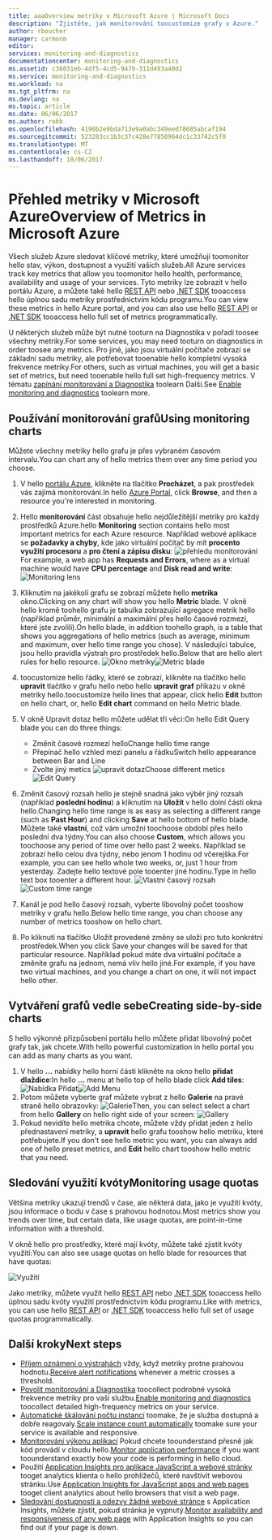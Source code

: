 ```yaml
---
title: aaaOverview metriky v Microsoft Azure | Microsoft Docs
description: "Zjistěte, jak monitorování toocustomize grafy v Azure."
author: rboucher
manager: carmonm
editor: 
services: monitoring-and-diagnostics
documentationcenter: monitoring-and-diagnostics
ms.assetid: c36031eb-4df5-4cd5-9479-311d493a40d2
ms.service: monitoring-and-diagnostics
ms.workload: na
ms.tgt_pltfrm: na
ms.devlang: na
ms.topic: article
ms.date: 06/06/2017
ms.author: robb
ms.openlocfilehash: 4196b2e9bda713e9a0abc349eed78685abcaf194
ms.sourcegitcommit: 523283cc1b3c37c428e77850964dc1c33742c5f0
ms.translationtype: MT
ms.contentlocale: cs-CZ
ms.lasthandoff: 10/06/2017
---
```

# <a name="overview-of-metrics-in-microsoft-azure"></a><span data-ttu-id="7af11-103">Přehled metriky v Microsoft Azure</span><span class="sxs-lookup"><span data-stu-id="7af11-103">Overview of Metrics in Microsoft Azure</span></span>
<span data-ttu-id="7af11-104">Všech služeb Azure sledovat klíčové metriky, které umožňují toomonitor hello stav, výkon, dostupnost a využití vašich služeb.</span><span class="sxs-lookup"><span data-stu-id="7af11-104">All Azure services track key metrics that allow you toomonitor hello health, performance, availability and usage of your services.</span></span> <span data-ttu-id="7af11-105">Tyto metriky lze zobrazit v hello portálu Azure, a můžete také hello [REST API](https://msdn.microsoft.com/library/azure/dn931930.aspx) nebo [.NET SDK](http://www.nuget.org/packages/Microsoft.Azure.Management.Monitor) tooaccess hello úplnou sadu metriky prostřednictvím kódu programu.</span><span class="sxs-lookup"><span data-stu-id="7af11-105">You can view these metrics in hello Azure portal, and you can also use hello [REST API](https://msdn.microsoft.com/library/azure/dn931930.aspx) or [.NET SDK](http://www.nuget.org/packages/Microsoft.Azure.Management.Monitor) tooaccess hello full set of metrics programmatically.</span></span>

<span data-ttu-id="7af11-106">U některých služeb může být nutné tooturn na Diagnostika v pořadí toosee všechny metriky.</span><span class="sxs-lookup"><span data-stu-id="7af11-106">For some services, you may need tooturn on diagnostics in order toosee any metrics.</span></span> <span data-ttu-id="7af11-107">Pro jiné, jako jsou virtuální počítače zobrazí se základní sadu metriky, ale potřebovat tooenable hello kompletní vysoká frekvence metriky.</span><span class="sxs-lookup"><span data-stu-id="7af11-107">For others, such as virtual machines, you will get a basic set of metrics, but need tooenable hello full set high-frequency metrics.</span></span> <span data-ttu-id="7af11-108">V tématu [zapínání monitorování a Diagnostika](insights-how-to-use-diagnostics.md) toolearn Další.</span><span class="sxs-lookup"><span data-stu-id="7af11-108">See [Enable monitoring and diagnostics](insights-how-to-use-diagnostics.md) toolearn more.</span></span>

## <a name="using-monitoring-charts"></a><span data-ttu-id="7af11-109">Používání monitorování grafů</span><span class="sxs-lookup"><span data-stu-id="7af11-109">Using monitoring charts</span></span>
<span data-ttu-id="7af11-110">Můžete všechny metriky hello grafu je přes vybraném časovém intervalu.</span><span class="sxs-lookup"><span data-stu-id="7af11-110">You can chart any of hello metrics them over any time period you choose.</span></span>

1. <span data-ttu-id="7af11-111">V hello [portálu Azure](https://portal.azure.com/), klikněte na tlačítko **Procházet**, a pak prostředek vás zajímá monitorování.</span><span class="sxs-lookup"><span data-stu-id="7af11-111">In hello [Azure Portal](https://portal.azure.com/), click **Browse**, and then a resource you're interested in monitoring.</span></span>
2. <span data-ttu-id="7af11-112">Hello **monitorování** část obsahuje hello nejdůležitější metriky pro každý prostředků Azure.</span><span class="sxs-lookup"><span data-stu-id="7af11-112">hello **Monitoring** section contains hello most important metrics for each Azure resource.</span></span> <span data-ttu-id="7af11-113">Například webové aplikace se **požadavky a chyby**, kde jako virtuální počítač by mít **procento využití procesoru** a **pro čtení a zápisu disku**: ![přehledu monitorování](./media/insights-how-to-customize-monitoring/Insights_MonitoringChart.png)</span><span class="sxs-lookup"><span data-stu-id="7af11-113">For example, a web app has **Requests and Errors**, where as a virtual machine would have **CPU percentage** and **Disk read and write**: ![Monitoring lens](./media/insights-how-to-customize-monitoring/Insights_MonitoringChart.png)</span></span>
3. <span data-ttu-id="7af11-114">Kliknutím na jakékoli grafu se zobrazí můžete hello **metrika** okno.</span><span class="sxs-lookup"><span data-stu-id="7af11-114">Clicking on any chart will show you hello **Metric** blade.</span></span> <span data-ttu-id="7af11-115">V okně hello kromě toohello grafu je tabulka zobrazující agregace metrik hello (například průměr, minimální a maximální přes hello časové rozmezí, které jste zvolili).</span><span class="sxs-lookup"><span data-stu-id="7af11-115">On hello blade, in addition toohello graph, is a table that shows you aggregations of hello metrics (such as average, minimum and maximum, over hello time range you chose).</span></span> <span data-ttu-id="7af11-116">V následující tabulce, jsou hello pravidla výstrah pro prostředek hello.</span><span class="sxs-lookup"><span data-stu-id="7af11-116">Below that are hello alert rules for hello resource.</span></span>
    <span data-ttu-id="7af11-117">![Okno metriky](./media/insights-how-to-customize-monitoring/Insights_MetricBlade.png)</span><span class="sxs-lookup"><span data-stu-id="7af11-117">![Metric blade](./media/insights-how-to-customize-monitoring/Insights_MetricBlade.png)</span></span>
4. <span data-ttu-id="7af11-118">toocustomize hello řádky, které se zobrazí, klikněte na tlačítko hello **upravit** tlačítko v grafu hello nebo hello **upravit graf** příkazu v okně metriky hello.</span><span class="sxs-lookup"><span data-stu-id="7af11-118">toocustomize hello lines that appear, click hello **Edit** button on hello chart, or, hello **Edit chart** command on hello Metric blade.</span></span>
5. <span data-ttu-id="7af11-119">V okně Upravit dotaz hello můžete udělat tři věci:</span><span class="sxs-lookup"><span data-stu-id="7af11-119">On hello Edit Query blade you can do three things:</span></span>
   
   * <span data-ttu-id="7af11-120">Změnit časové rozmezí hello</span><span class="sxs-lookup"><span data-stu-id="7af11-120">Change hello time range</span></span>
   * <span data-ttu-id="7af11-121">Přepínač hello vzhled mezi panelu a řádku</span><span class="sxs-lookup"><span data-stu-id="7af11-121">Switch hello appearance between Bar and Line</span></span>
   * <span data-ttu-id="7af11-122">Zvolte jiný metics ![upravit dotaz](./media/insights-how-to-customize-monitoring/Insights_EditQuery.png)</span><span class="sxs-lookup"><span data-stu-id="7af11-122">Choose different metics ![Edit Query](./media/insights-how-to-customize-monitoring/Insights_EditQuery.png)</span></span>
6. <span data-ttu-id="7af11-123">Změnit časový rozsah hello je stejně snadná jako výběr jiný rozsah (například **poslední hodinu**) a kliknutím na **Uložit** v hello dolní části okna hello.</span><span class="sxs-lookup"><span data-stu-id="7af11-123">Changing hello time range is as easy as selecting a different range (such as **Past Hour**) and clicking **Save** at hello bottom of hello blade.</span></span> <span data-ttu-id="7af11-124">Můžete také **vlastní**, což vám umožní toochoose období přes hello poslední dva týdny.</span><span class="sxs-lookup"><span data-stu-id="7af11-124">You can also choose **Custom**, which allows you toochoose any period of time over hello past 2 weeks.</span></span> <span data-ttu-id="7af11-125">Například se zobrazí hello celou dva týdny, nebo jenom 1 hodinu od včerejška.</span><span class="sxs-lookup"><span data-stu-id="7af11-125">For example, you can see hello whole two weeks, or, just 1 hour from yesterday.</span></span> <span data-ttu-id="7af11-126">Zadejte hello textové pole tooenter jiné hodinu.</span><span class="sxs-lookup"><span data-stu-id="7af11-126">Type in hello text box tooenter a different hour.</span></span>
    <span data-ttu-id="7af11-127">![Vlastní časový rozsah](./media/insights-how-to-customize-monitoring/Insights_CustomTime.png)</span><span class="sxs-lookup"><span data-stu-id="7af11-127">![Custom time range](./media/insights-how-to-customize-monitoring/Insights_CustomTime.png)</span></span>
7. <span data-ttu-id="7af11-128">Kanál je pod hello časový rozsah, vyberte libovolný počet tooshow metriky v grafu hello.</span><span class="sxs-lookup"><span data-stu-id="7af11-128">Below hello time range, you chan choose any number of metrics tooshow on hello chart.</span></span>
8. <span data-ttu-id="7af11-129">Po kliknutí na tlačítko Uložit provedené změny se uloží pro tuto konkrétní prostředek.</span><span class="sxs-lookup"><span data-stu-id="7af11-129">When you click Save your changes will be saved for that particular resource.</span></span> <span data-ttu-id="7af11-130">Například pokud máte dva virtuální počítače a změníte grafu na jednom, nemá vliv hello jiné.</span><span class="sxs-lookup"><span data-stu-id="7af11-130">For example, if you have two virtual machines, and you change a chart on one, it will not impact hello other.</span></span>

## <a name="creating-side-by-side-charts"></a><span data-ttu-id="7af11-131">Vytváření grafů vedle sebe</span><span class="sxs-lookup"><span data-stu-id="7af11-131">Creating side-by-side charts</span></span>
<span data-ttu-id="7af11-132">S hello výkonné přizpůsobení portálu hello můžete přidat libovolný počet grafy tak, jak chcete.</span><span class="sxs-lookup"><span data-stu-id="7af11-132">With hello powerful customization in hello portal you can add as many charts as you want.</span></span>

1. <span data-ttu-id="7af11-133">V hello **...**  nabídky hello horní části klikněte na okno hello **přidat dlaždice**:</span><span class="sxs-lookup"><span data-stu-id="7af11-133">In hello **...** menu at hello top of hello blade click **Add tiles**:</span></span>  
    <span data-ttu-id="7af11-134">![Nabídka Přidat](./media/insights-how-to-customize-monitoring/Insights_AddMenu.png)</span><span class="sxs-lookup"><span data-stu-id="7af11-134">![Add Menu](./media/insights-how-to-customize-monitoring/Insights_AddMenu.png)</span></span>
2. <span data-ttu-id="7af11-135">Potom můžete vyberte graf můžete vybrat z hello **Galerie** na pravé straně hello obrazovky: ![Galerie](./media/insights-how-to-customize-monitoring/Insights_Gallery.png)</span><span class="sxs-lookup"><span data-stu-id="7af11-135">Then, you can select select a chart from hello **Gallery** on hello right side of your screen:  ![Gallery](./media/insights-how-to-customize-monitoring/Insights_Gallery.png)</span></span>
3. <span data-ttu-id="7af11-136">Pokud nevidíte hello metrika chcete, můžete vždy přidat jeden z hello přednastavení metriky, a **upravit** hello grafu tooshow hello metriku, které potřebujete.</span><span class="sxs-lookup"><span data-stu-id="7af11-136">If you don't see hello metric you want, you can always add one of hello preset metrics, and **Edit** hello chart tooshow hello metric that you need.</span></span>

## <a name="monitoring-usage-quotas"></a><span data-ttu-id="7af11-137">Sledování využití kvóty</span><span class="sxs-lookup"><span data-stu-id="7af11-137">Monitoring usage quotas</span></span>
<span data-ttu-id="7af11-138">Většina metriky ukazují trendů v čase, ale některá data, jako je využití kvóty, jsou informace o bodu v čase s prahovou hodnotou.</span><span class="sxs-lookup"><span data-stu-id="7af11-138">Most metrics show you trends over time, but certain data, like usage quotas, are point-in-time information with a threshold.</span></span>

<span data-ttu-id="7af11-139">V okně hello pro prostředky, které mají kvóty, můžete také zjistit kvóty využití:</span><span class="sxs-lookup"><span data-stu-id="7af11-139">You can also see usage quotas on hello blade for resources that have quotas:</span></span>

![Využití](./media/insights-how-to-customize-monitoring/Insights_UsageChart.png)

<span data-ttu-id="7af11-141">Jako metriky, můžete využít hello [REST API](https://msdn.microsoft.com/library/azure/dn931963.aspx) nebo [.NET SDK](http://www.nuget.org/packages/Microsoft.Azure.Management.Monitor) tooaccess hello úplnou sadu kvóty využití prostřednictvím kódu programu.</span><span class="sxs-lookup"><span data-stu-id="7af11-141">Like with metrics, you can use hello [REST API](https://msdn.microsoft.com/library/azure/dn931963.aspx) or [.NET SDK](http://www.nuget.org/packages/Microsoft.Azure.Management.Monitor) tooaccess hello full set of usage quotas programmatically.</span></span>

## <a name="next-steps"></a><span data-ttu-id="7af11-142">Další kroky</span><span class="sxs-lookup"><span data-stu-id="7af11-142">Next steps</span></span>
* <span data-ttu-id="7af11-143">[Příjem oznámení o výstrahách](insights-receive-alert-notifications.md) vždy, když metriky protne prahovou hodnotu.</span><span class="sxs-lookup"><span data-stu-id="7af11-143">[Receive alert notifications](insights-receive-alert-notifications.md) whenever a metric crosses a threshold.</span></span>
* <span data-ttu-id="7af11-144">[Povolit monitorování a Diagnostika](insights-how-to-use-diagnostics.md) toocollect podrobné vysoká frekvence metriky pro vaši službu.</span><span class="sxs-lookup"><span data-stu-id="7af11-144">[Enable monitoring and diagnostics](insights-how-to-use-diagnostics.md) toocollect detailed high-frequency metrics on your service.</span></span>
* <span data-ttu-id="7af11-145">[Automatické škálování počtu instancí](insights-how-to-scale.md) toomake, že je služba dostupná a dobře reagovaly.</span><span class="sxs-lookup"><span data-stu-id="7af11-145">[Scale instance count automatically](insights-how-to-scale.md) toomake sure your service is available and responsive.</span></span>
* <span data-ttu-id="7af11-146">[Monitorování výkonu aplikací](../application-insights/app-insights-azure-web-apps.md) Pokud chcete toounderstand přesně jak kód provádí v cloudu hello.</span><span class="sxs-lookup"><span data-stu-id="7af11-146">[Monitor application performance](../application-insights/app-insights-azure-web-apps.md) if you want toounderstand exactly how your code is performing in hello cloud.</span></span>
* <span data-ttu-id="7af11-147">Použití [Application Insights pro aplikace JavaScript a webové stránky](../application-insights/app-insights-web-track-usage.md) tooget analytics klienta o hello prohlížečů, které navštívit webovou stránku.</span><span class="sxs-lookup"><span data-stu-id="7af11-147">Use [Application Insights for JavaScript apps and web pages](../application-insights/app-insights-web-track-usage.md) tooget client analytics about hello browsers that visit a web page.</span></span>
* <span data-ttu-id="7af11-148">[Sledování dostupnosti a odezvy žádné webové stránce](../application-insights/app-insights-monitor-web-app-availability.md) s Application Insights, můžete zjistit, pokud stránka je vypnutý.</span><span class="sxs-lookup"><span data-stu-id="7af11-148">[Monitor availability and responsiveness of any web page](../application-insights/app-insights-monitor-web-app-availability.md) with Application Insights so you can find out if your page is down.</span></span>

